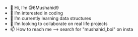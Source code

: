 - 👋 Hi, I’m @6Mushahid9
- 👀 I’m interested in coding
- 🌱 I’m currently learning data structures
- 💞️ I’m looking to collaborate on real life projects
- 📫 How to reach me --> search for "mushahid_boi" on insta

<!---
6Mushahid9/6Mushahid9 is a ✨ special ✨ repository because its `README.md` (this file) appears on your GitHub profile.
You can click the Preview link to take a look at your changes.
--->
